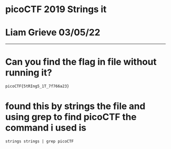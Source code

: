 # picoCTF 2019 Strings it
# Liam Grieve 03/05/22
-------------------------------------------------------------------------------------------------------------------

# Can you find the flag in file without running it?

```
picoCTF{5tRIng5_1T_7f766a23}
```
# found this by strings the file and using grep to find picoCTF the command i used is 
```
strings strings | grep picoCTF
```
